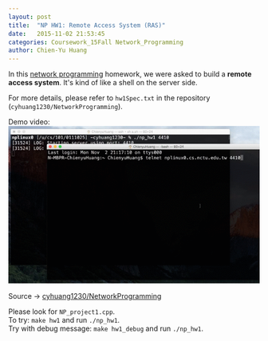 ```yaml
---
layout: post
title:  "NP HW1: Remote Access System (RAS)"
date:   2015-11-02 21:53:45
categories: Coursework_15Fall Network_Programming
author: Chien-Yu Huang
---
```

In this [network programming](https://course.nctu.edu.tw/Course/CrsOutline/show.asp?Acy=104&Sem=1&CrsNo=5247) homework, we were asked to build a <b>remote access system</b>. It's kind of like a shell on the server side. <br/>

For more details, please refer to `hw1Spec.txt` in the repository (`cyhuang1230/NetworkProgramming`).
	
Demo video:<br/>
![np_hw1_demo](/resources/np_hw1.gif)

Source → [cyhuang1230/NetworkProgramming](https://github.com/cyhuang1230/NetworkProgramming) <br/>

Please look for `NP_project1.cpp`. <br/>
To try: `make hw1` and run `./np_hw1`. <br/>
Try with debug message: `make hw1_debug` and run `./np_hw1`.